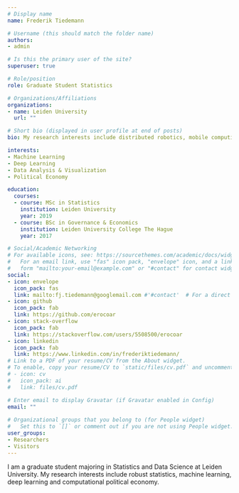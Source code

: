 ```yaml
---
# Display name
name: Frederik Tiedemann

# Username (this should match the folder name)
authors:
- admin

# Is this the primary user of the site?
superuser: true

# Role/position
role: Graduate Student Statistics

# Organizations/Affiliations
organizations:
- name: Leiden University
  url: ""

# Short bio (displayed in user profile at end of posts)
bio: My research interests include distributed robotics, mobile computing and programmable matter.

interests:
- Machine Learning
- Deep Learning
- Data Analysis & Visualization
- Political Economy

education:
  courses:
  - course: MSc in Statistics
    institution: Leiden University
    year: 2019
  - course: BSc in Governance & Economics
    institution: Leiden University College The Hague
    year: 2017

# Social/Academic Networking
# For available icons, see: https://sourcethemes.com/academic/docs/widgets/#icons
#   For an email link, use "fas" icon pack, "envelope" icon, and a link in the
#   form "mailto:your-email@example.com" or "#contact" for contact widget.
social:
- icon: envelope
  icon_pack: fas
  link: mailto:fj.tiedemann@googlemail.com #'#contact'  # For a direct email link, use "mailto:test@example.org".
- icon: github
  icon_pack: fab
  link: https://github.com/erocoar
- icon: stack-overflow
  icon_pack: fab
  link: https://stackoverflow.com/users/5508500/erocoar
- icon: linkedin
  icon_pack: fab
  link: https://www.linkedin.com/in/frederiktiedemann/
# Link to a PDF of your resume/CV from the About widget.
# To enable, copy your resume/CV to `static/files/cv.pdf` and uncomment the lines below.  
# - icon: cv
#   icon_pack: ai
#   link: files/cv.pdf

# Enter email to display Gravatar (if Gravatar enabled in Config)
email: ""
  
# Organizational groups that you belong to (for People widget)
#   Set this to `[]` or comment out if you are not using People widget.  
user_groups:
- Researchers
- Visitors
---
```

I am a graduate student majoring in Statistics and Data Science at Leiden University. My research interests include robust statistics, machine learning, deep learning and computational political economy. 
